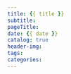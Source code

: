 ```yaml
---
title: {{ title }}
subtitle:
pageTitle:
date: {{ date }}
catalog: true
header-img:
tags:
categories:
---
```

